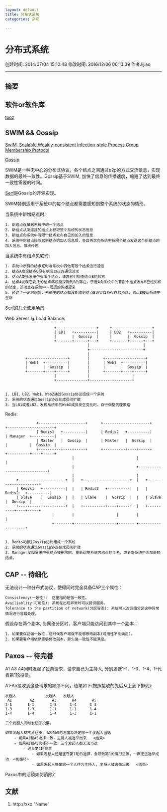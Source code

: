 ```yaml
---
layout: default
title: 分布式系统
categories: 杂项

---
```


# 分布式系统
创建时间: 2014/07/04 15:10:48  修改时间: 2016/12/06 00:13:39 作者:lijiao

----

## 摘要

## 软件or软件库

[tooz](https://julien.danjou.info/blog/2014/python-distributed-membership-lock-with-tooz)

## SWIM && Gossip

[SwIM: Scalable Weakly-consistent Infection-style Process Group Membership Protocol](http://www.cs.cornell.edu/~asdas/research/dsn02-swim.pdf)

[Gossip](https://en.wikipedia.org/wiki/Gossip_protocol)

SWIM是一种无中心的分布式协议，各个结点之间通过p2p的方式交流信息，实现数据的最终一致性。Gossip基于SWIM, 加快了信息的传播速度，缩短了达到最终一致性需要的时间。

[Serf](https://www.serfdom.io)是Gossip的开源实现。

SWIM特别适用于系统中的每个结点都需要感知到整个系统的状态的情形。

当系统中新增结点时:

	1. 新结点连接到系统中的一个结点
	2. 新结点从所连接的结点上获取整个系统的状态信息
	3. 新结点向系统中有限个结点发布自己的加入的信息
	4. 系统中的结点接收到新结点的加入信息后，各自再次向系统中有限个结点发送这个新结点的加入信息，依次传递

当系统中有结点失联时:

	1. 系统中所有的结点定时与系统中其他有限个结点进行通信
	2. 结点A发现结点B没有响应自己的通信请求
	3. 结点A委托系统中有限个结点，请求他们探查结点B的状态
	4. 结点A发现它委托的结点都没能探测到B的存在，于是A向系统中的有限个结点发布B已经失联的消息，该消息在系统中一层层的传播起来
	5. 经过了一定时间后，系统中的结点都没能收到结点B证实自身存在的消息，结点B被从系统中去除

[Serf的几个使用场景](https://www.serfdom.io/intro/use-cases.html)

Web Server 与 Load Balance:


                          +------------------+     +------------------+
                          | LB1   +----------|     | LB2   +----------|
                          |       |  Gossip  |     |       |  Gossip  |
                          +-------+------+---+     +-------+------+---+
                                         |                        |
                                         +------------------------+
                                         |
             +------------------+        |      +------------------+ 
             | Web1  +----------|        |      | Web1  +----------| 
             |       |  Gossip  |        |      |       |  Gossip  | 
             +-------+----+-----+        |      +-------+----+-----+ 
                          |              |                   |
                          +--------------+-------------------+


    1. LB1、LB2、Web1、Web2通过Gossip协议组成一个系统
    2. 系统的状态通过Gossip协议在成员间扩散
    3. 当LB1或者LB2，发现系统中的WebX成员发生变化时，自行调整代理策略

Redis:



                  +---------------------+      +---------------------+       +---------------------+  
                  | Redis1   +----------|      | Redis2   +----------|       | Manager  +----------|  
                  | Master   |  Gossip  |      | Master   |  Gossip  |       |          |  Gossip  |  
                  +----------+----+-----+      +----------+----+-----+       +----------+----+-----+  
                                  |                            |                             |
                                  |                            +-----------------------------+
                                  |                            |
         +---------------------+  |   +---------------------+  |   +---------------------+ 
         | Redis1   +----------|  |   | Redis2   +----------|  |   | Redis2   +----------| 
         | Slave    |  Gossip  |  |   | Slave    |  Gossip  |  |   | Slave    |  Gossip  | 
         +----------+----+-----+  |   +----------+----+-----+  |   +----------+----+-----+ 
                         |        |                   |        |                   |
                         +--------+-------------------+--------+-------------------+


    1. RedisX通过Gossip协议组成一个系统
    2. 系统的状态通过Gossip协议在成员间扩散
    3. Manager发现系统中有结点被删除时，重新调整系统内结点的关系，或者向系统中添加新的结点。

## CAP -- 待细化

无法设计一种分布式协议，使得同时完全具备CAP三个属性：

	Consistency(一致性):  这里指的是强一致性。
	Availiablity(可用性): 系统在出现异常时可以提供服务。
	Tolerance to the partition of network(分区容忍): 系统可以对网络分区这种异常情况进行容错处理。

假设存在两个副本, 当网络分区时，客户端只能访问到其中一个副本：

	1. 如果要保证强一致性，这时候客户端就不能够修改副本(可用性不能满足)。
	2. 如果要客户端依然能够修改副本，那么强一致性不能满足。


## Paxos -- 待完善
 
A1 A3 A4同时发起了投票请求，请求自己为主持人, 分别发送1-1、1-3、1-4，1-代表第1轮投票。

A1-A5接收到这些请求的顺序不同，结果如下(按照接收的先后从上到下排列):

	发起人             发起人   发起人
	 A1        A2        A3       A4       A5
	1-1       1-1       1-3      1-4      1-3
	1-3       1-3       1-1      1-1      1-4
	1-4       1-4       1-4      1-3      1-1

	三个发起人同时发起了投票，

	如果发起人都不肯让步, A2和A5的态度将决定哪一个发起人当选
		- 如果A2和A5选择一致，主持人被选举出来   <结束>
		- 如果A2和A5选择不一致，三个发起人都无法当选
			- 进入第2轮投票
				- 如果发起人还是坚守第1轮的选择，会导致第1的情形重演，一直无法选举成功  <死循环>
				- 如果发起人推举同一个人作为主持人, 主持人被选举出来   <结束>

Paxos中的活锁如何消除?

## 文献
1. http://xxx  "Name"


